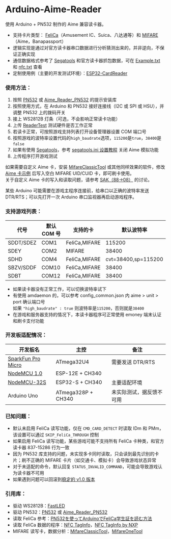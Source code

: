 # Arduino-Aime-Reader
使用 Arduino + PN532 制作的 Aime 兼容读卡器。  

- 支持卡片类型： [FeliCa](https://zh.wikipedia.org/wiki/FeliCa)（Amusement IC、Suica、八达通等）和 [MIFARE](https://zh.wikipedia.org/wiki/MIFARE)（Aime，Banapassport）
- 逻辑实现是通过对官方读卡器串口数据进行分析猜测出来的，并非逆向，不保证正确实现
- 通信数据格式参考了 [Segatools](https://github.com/djhackersdev/segatools) 和官方读卡器抓包数据，可在 [Example.txt](doc/Example.txt) 和 [nfc.txt](https://github.com/djhackersdev/segatools/blob/master/doc/nfc.txt) 查看
- 定制使用例（主要的开发测试环境）：[ESP32-CardReader](https://github.com/Sucareto/ESP32-CardReader) 


### 使用方法：
1. 按照 [PN532](https://github.com/elechouse/PN532) 或 [Aime_Reader_PN532](https://github.com/Sucareto/Aime_Reader_PN532) 的提示安装库
2. 按照使用方式，在 Arduino 和 PN532 接好连接线（I2C 或 SPI 或 HSU），并调整 PN532 上的拨码开关
3. 接上 WS2812B 灯条（可选，不会影响正常读卡功能）
4. 上传 [ReaderTest](tools/ReaderTest/ReaderTest.ino) 测试硬件是否工作正常
5. 若读卡正常，可按照游戏支持列表打开设备管理器设置 COM 端口号
6. 按照游戏的波特率设置代码的`high_baudrate`选项，`115200`是`true`，`38400`是`false`
7. 如果有使用 [Segatools](https://github.com/djhackersdev/segatools)，参考 [segatools.ini 设置教程](https://github.com/djhackersdev/segatools/blob/master/doc/config/common.md#aime) 关闭 Aime 模拟功能
8. 上传程序打开游戏测试

如果需要自定义 Aime 卡，安装 [MifareClassicTool](https://github.com/ikarus23/MifareClassicTool) 或其他同样效果的软件，修改 [Aime 卡示例](doc/aime示例.mct) 后写入空白 MIFARE UID/CUID 卡，即可刷卡使用。  
关于自定义 Aime 卡的写入和读取问题，请参考 [SAK（88->08）](https://github.com/Sucareto/Arduino-Aime-Reader/pull/17) 的讨论。

某些 Arduino 可能需要在游戏主程序连接前，给串口以正确的波特率发送 DTR/RTS；可以先打开一次 Arduino 串口监视器再启动游戏程序。  


### 支持游戏列表：
| 代号 | 默认 COM 号 | 支持的卡 | 默认波特率 |
| - | - | - | - |
| SDDT/SDEZ | COM1 | FeliCa,MIFARE | 115200 |
| SDEY | COM2 | MIFARE | 38400 |
| SDHD | COM4 | FeliCa,MIFARE | cvt=38400,sp=115200 |
| SBZV/SDDF | COM10 | FeliCa,MIFARE | 38400 |
| SDBT | COM12 | FeliCa,MIFARE | 38400 |

- 如果读卡器没有正常工作，可以切换波特率试下
- 有使用 amdaemon 的，可以参考 config_common.json 内 aime > unit > port 确认端口号  
如果 `"high_baudrate" : true` 则波特率是`115200`，否则就是`38400`
- 在游戏和服务器支持的情况下，本读卡器程序可正常使用 emoney 端末认证和刷卡支付功能


### 开发板适配情况：
| 开发板名 | 主控 | 备注 |
| - | - | - |
| [SparkFun Pro Micro](https://learn.sparkfun.com/tutorials/pro-micro--fio-v3-hookup-guide#hardware-overview-pro-micro) | ATmega32U4 | 需要发送 DTR/RTS |
| [NodeMCU 1.0](https://github.com/nodemcu/nodemcu-devkit-v1.0?tab=readme-ov-file#pin-map) | ESP-12E + CH340 | |
| [NodeMCU-32S](https://docs.ai-thinker.com/esp32/boards/nodemcu_32s) | ESP32-S + CH340 | 主要适配环境 |
| Arduino Uno | ATmega328P + CH340 | 未实际测试，据反馈不可用 |


### 已知问题：
- 默认未启用 FeliCa 读写功能，仅在 `CMD_CARD_DETECT` 时读取 IDm 和 PMm，该设置可以通过 `SKIP_FeliCa_THROUGH` 控制
- 如果启用 FeliCa 读写功能，某些游戏可能不支持所有 FeliCa 卡种类，和官方读卡器 837-15286 行为一致
- 因为 PN532 库支持的问题，未实现多卡同时读取，只会读到最先识别的卡片；刷不正确的 MIFARE 卡片（如交通卡、模拟卡）会导致游戏状态异常
- 对于未适配的命令，默认回复 `STATUS_INVALID_COMMAND`，可能会导致游戏认为读卡器不可用
- 如果遇到问题可以回滚到[稳定的 v1.0 版本](https://github.com/Sucareto/Arduino-Aime-Reader/tree/v1.0)


### 引用库：
- 驱动 WS2812B：[FastLED](https://github.com/FastLED/FastLED)
- 驱动 PN532：[PN532](https://github.com/elechouse/PN532) 或 [Aime_Reader_PN532](https://github.com/Sucareto/Aime_Reader_PN532)
- 读取 FeliCa 参考：[PN532を使ってArduinoでFeliCa学生証を読む方法](https://qiita.com/gpioblink/items/91597a5275862f7ffb3c)
- 读取 FeliCa 数据的程序：[NFC TagInfo](https://play.google.com/store/apps/details?id=at.mroland.android.apps.nfctaginfo)，[NFC TagInfo by NXP](https://play.google.com/store/apps/details?id=com.nxp.taginfolite)
- MIFARE 读写卡，数据分析：[MifareClassicTool](https://github.com/ikarus23/MifareClassicTool)，[MifareOneTool](https://github.com/xcicode/MifareOneTool)
